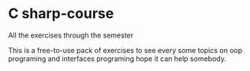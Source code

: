 # C sharp-course
All the exercises through the semester

This is a free-to-use pack of exercises to see every some topics on oop programing and interfaces programing hope it can help somebody.
